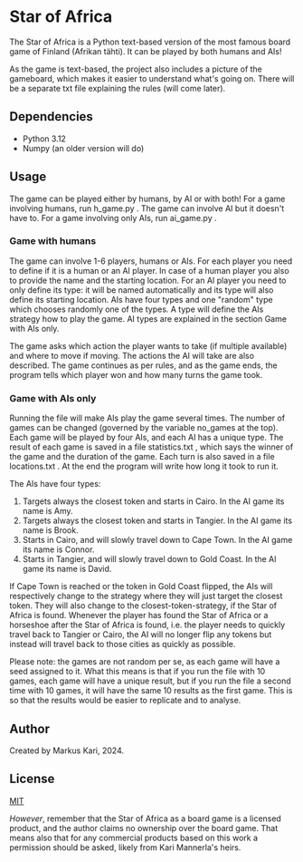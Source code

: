 # Star of Africa
The Star of Africa is a Python text-based version of the most famous board game of Finland (Afrikan tähti). It can be played by both humans and AIs!

As the game is text-based, the project also includes a picture of the gameboard, which makes it easier to understand what's going on. There will be a separate txt file explaining the rules (will come later).

## Dependencies
- Python 3.12
- Numpy (an older version will do)

## Usage
The game can be played either by humans, by AI or with both! For a game involving humans, run h_game.py . The game can involve AI but it doesn't have to. For a game involving only AIs, run ai_game.py .

### Game with humans
The game can involve 1-6 players, humans or AIs. For each player you need to define if it is a human or an AI player. In case of a human player you also to provide the name and the starting location. For an AI player you need to only define its type: it will be named automatically and its type will also define its starting location. AIs have four types and one "random" type which chooses randomly one of the types. A type will define the AIs strategy how to play the game. AI types are explained in the section Game with AIs only. 

The game asks which action the player wants to take (if multiple available) and where to move if moving. The actions the AI will take are also described. The game continues as per rules, and as the game ends, the program tells which player won and how many turns the game took.

### Game with AIs only
Running the file will make AIs play the game several times. The number of games can be changed (governed by the variable no_games at the top). Each game will be played by four AIs, and each AI has a unique type. The result of each game is saved in a file statistics.txt , which says the winner of the game and the duration of the game. Each turn is also saved in a file locations.txt . At the end the program will write how long it took to run it.

The AIs have four types:
1) Targets always the closest token and starts in Cairo. In the AI game its name is Amy.
2) Targets always the closest token and starts in Tangier. In the AI game its name is Brook.
3) Starts in Cairo, and will slowly travel down to Cape Town. In the AI game its name is Connor.
4) Starts in Tangier, and will slowly travel down to Gold Coast. In the AI game its name is David.

If Cape Town is reached or the token in Gold Coast flipped, the AIs will respectively change to the strategy where they will just target the closest token. They will also change to the closest-token-strategy, if the Star of Africa is found. Whenever the player has found the Star of Africa or a horseshoe after the Star of Africa is found, i.e. the player needs to quickly travel back to Tangier or Cairo, the AI will no longer flip any tokens but instead will travel back to those cities as quickly as possible.

Please note: the games are not random per se, as each game will have a seed assigned to it. What this means is that if you run the file with 10 games, each game will have a unique result, but if you run the file a second time with 10 games, it will have the same 10 results as the first game. This is so that the results would be easier to replicate and to analyse.

## Author
Created by Markus Kari, 2024.

## License
[MIT](https://choosealicense.com/licenses/mit/) 

_However_, remember that the Star of Africa as a board game is a licensed product, and the author claims no ownership over the board game. That means also that for any commercial products based on this work a permission should be asked, likely from Kari Mannerla's heirs. 